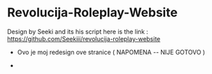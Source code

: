 # Revolucija-Roleplay-Website

Design by Seeki and its his script here is the link : https://github.com/Seekiii/revolucija-roleplay-website

- Ovo je moj redesign ove stranice ( NAPOMENA -- NIJE GOTOVO )

- 
